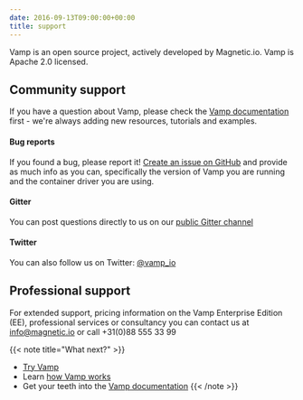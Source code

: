 ```yaml
---
date: 2016-09-13T09:00:00+00:00
title: support   
---
```

Vamp is an open source project, actively developed by Magnetic.io. Vamp is Apache 2.0 licensed.

## Community support
If you have a question about Vamp, please check the [Vamp documentation](/documentation/using-vamp/artifacts) first  - we're always adding new resources, tutorials and examples.

#### Bug reports
If you found a bug, please report it! [Create an issue on GitHub](https://github.com/magneticio/vamp/issues) and provide as much info as you can, specifically the version of Vamp you are running and the container driver you are using.

#### Gitter
You can post questions directly to us on our [public Gitter channel](https://gitter.im/magneticio/vamp)  

#### Twitter
You can also follow us on Twitter: [@vamp_io](https://twitter.com/vamp_io)

## Professional support
For extended support, pricing information on the Vamp Enterprise Edition (EE), professional services or consultancy you can contact us at [info@magnetic.io](mailto:info@magnetic.io) or call +31(0)88 555 33 99


{{< note title="What next?" >}}
* [Try Vamp](/documentation/installation/hello-world)
* Learn [how Vamp works](/documentation/how-vamp-works/architecture-and-components)
* Get your teeth into the [Vamp documentation](/documentation/using-vamp/artifacts)
{{< /note >}}
